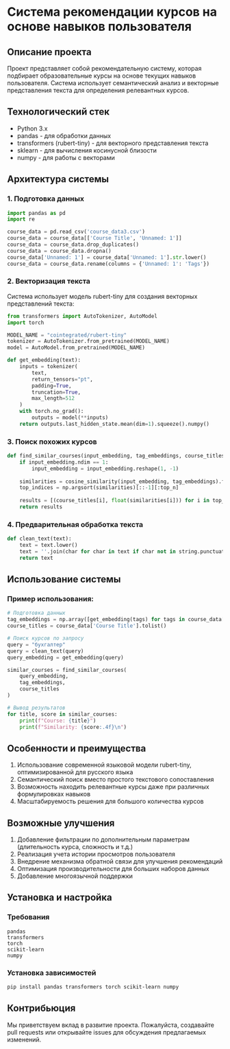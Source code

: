 # Система рекомендации курсов на основе навыков пользователя

## Описание проекта
Проект представляет собой рекомендательную систему, которая подбирает образовательные курсы на основе текущих навыков пользователя. Система использует семантический анализ и векторные представления текста для определения релевантных курсов.

## Технологический стек
- Python 3.x
- pandas - для обработки данных
- transformers (rubert-tiny) - для векторного представления текста
- sklearn - для вычисления косинусной близости
- numpy - для работы с векторами

## Архитектура системы

### 1. Подготовка данных
```python
import pandas as pd
import re

course_data = pd.read_csv('course_data3.csv')
course_data = course_data[['Course Title', 'Unnamed: 1']]
course_data = course_data.drop_duplicates()
course_data = course_data.dropna()
course_data['Unnamed: 1'] = course_data['Unnamed: 1'].str.lower()
course_data = course_data.rename(columns = {'Unnamed: 1': 'Tags'})
```

### 2. Векторизация текста
Система использует модель rubert-tiny для создания векторных представлений текста:
```python
from transformers import AutoTokenizer, AutoModel
import torch

MODEL_NAME = "cointegrated/rubert-tiny"
tokenizer = AutoTokenizer.from_pretrained(MODEL_NAME)
model = AutoModel.from_pretrained(MODEL_NAME)

def get_embedding(text):
    inputs = tokenizer(
        text,
        return_tensors="pt",
        padding=True,
        truncation=True,
        max_length=512
    )
    with torch.no_grad():
        outputs = model(**inputs)
    return outputs.last_hidden_state.mean(dim=1).squeeze().numpy()
```

### 3. Поиск похожих курсов
```python
def find_similar_courses(input_embedding, tag_embeddings, course_titles, top_n=3):
    if input_embedding.ndim == 1:
        input_embedding = input_embedding.reshape(1, -1)
    
    similarities = cosine_similarity(input_embedding, tag_embeddings).flatten()
    top_indices = np.argsort(similarities)[::-1][:top_n]
    
    results = [(course_titles[i], float(similarities[i])) for i in top_indices]
    return results
```

### 4. Предварительная обработка текста
```python
def clean_text(text):
    text = text.lower()
    text = ''.join(char for char in text if char not in string.punctuation)
    return text
```

## Использование системы

### Пример использования:
```python
# Подготовка данных
tag_embeddings = np.array([get_embedding(tags) for tags in course_data['Tags']])
course_titles = course_data['Course Title'].tolist()

# Поиск курсов по запросу
query = "бухгалтер"
query = clean_text(query)
query_embedding = get_embedding(query)

similar_courses = find_similar_courses(
    query_embedding,
    tag_embeddings,
    course_titles
)

# Вывод результатов
for title, score in similar_courses:
    print(f"Course: {title}")
    print(f"Similarity: {score:.4f}\n")
```

## Особенности и преимущества
1. Использование современной языковой модели rubert-tiny, оптимизированной для русского языка
2. Семантический поиск вместо простого текстового сопоставления
3. Возможность находить релевантные курсы даже при различных формулировках навыков
4. Масштабируемость решения для большого количества курсов

## Возможные улучшения
1. Добавление фильтрации по дополнительным параметрам (длительность курса, сложность и т.д.)
2. Реализация учета истории просмотров пользователя
3. Внедрение механизма обратной связи для улучшения рекомендаций
4. Оптимизация производительности для больших наборов данных
5. Добавление многоязычной поддержки

## Установка и настройка

### Требования
```
pandas
transformers
torch
scikit-learn
numpy
```

### Установка зависимостей
```bash
pip install pandas transformers torch scikit-learn numpy
```

## Контрибьюция
Мы приветствуем вклад в развитие проекта. Пожалуйста, создавайте pull requests или открывайте issues для обсуждения предлагаемых изменений.

